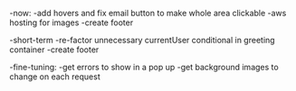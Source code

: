 -now:
  -add hovers and fix email button to make whole area clickable
  -aws hosting for images
  -create footer

-short-term
  -re-factor unnecessary currentUser conditional in greeting container
  -create footer


-fine-tuning:
  -get errors to show in a pop up
  -get background images to change on each request
